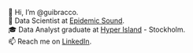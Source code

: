 👋 Hi, I’m @guibracco.  
💼 Data Scientist at [Epidemic Sound](https://epidemicsound.com).  
🎓 Data Analyst graduate at [Hyper Island](https://hyperisland.com) - Stockholm.  
📫 Reach me on [LinkedIn](https://linkedin.com/in/guibracco).
